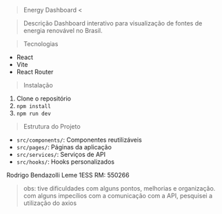 > Energy Dashboard <

> Descrição
Dashboard interativo para visualização de fontes de energia renovável no Brasil.

> Tecnologias
- React
- Vite
- React Router

> Instalação
1. Clone o repositório
2. `npm install`
3. `npm run dev`

> Estrutura do Projeto
- `src/components/`: Componentes reutilizáveis
- `src/pages/`: Páginas da aplicação
- `src/services/`: Serviços de API
- `src/hooks/`: Hooks personalizados



Rodrigo Bendazolli Leme
1ESS
RM: 550266



> obs: tive dificuldades com alguns pontos, melhorias e organização.
> com alguns impecílios com a comunicação com a API, pesquisei a utilização do axios
